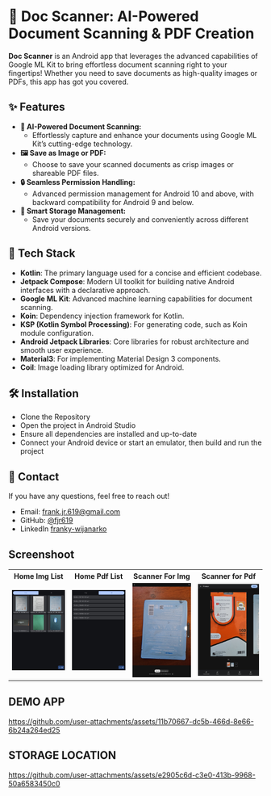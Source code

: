 # 📄 Doc Scanner: AI-Powered Document Scanning & PDF Creation

**Doc Scanner** is an Android app that leverages the advanced capabilities of Google ML Kit to bring effortless document scanning right to your fingertips! Whether you need to save documents as high-quality images or PDFs, this app has got you covered.

## ✨ Features
 - **🤖 AI-Powered Document Scanning:**
   - Effortlessly capture and enhance your documents using Google ML Kit’s cutting-edge technology.
 - **🖼️ Save as Image or PDF:**
   - Choose to save your scanned documents as crisp images or shareable PDF files.
 - **🔒 Seamless Permission Handling:**
   - Advanced permission management for Android 10 and above, with backward compatibility for Android 9 and below.
 - **📂 Smart Storage Management:**
   - Save your documents securely and conveniently across different Android versions.

## 🧩 Tech Stack
- **Kotlin**: The primary language used for a concise and efficient codebase.
- **Jetpack Compose**: Modern UI toolkit for building native Android interfaces with a declarative approach.
- **Google ML Kit**: Advanced machine learning capabilities for document scanning.
- **Koin**: Dependency injection framework for Kotlin.
- **KSP (Kotlin Symbol Processing)**: For generating code, such as Koin module configuration.
- **Android Jetpack Libraries**: Core libraries for robust architecture and smooth user experience.
- **Material3**: For implementing Material Design 3 components.
- **Coil**: Image loading library optimized for Android.

## 🛠️ Installation
- Clone the Repository
- Open the project in Android Studio
- Ensure all dependencies are installed and up-to-date
- Connect your Android device or start an emulator, then build and run the project

## 📧 Contact
If you have any questions, feel free to reach out!
- Email: frank.jr.619@gmail.com
- GitHub: [@fjr619](https://github.com/fjr619)
- LinkedIn [franky-wijanarko](https://id.linkedin.com/in/franky-wijanarko)

## Screenshoot
<table>
  <tr>
    <th>Home Img List</th>
    <th>Home Pdf List</th>
    <th>Scanner For Img</th>
        <th>Scanner for Pdf</th>
  </tr>
  <tr>
    <td><img src="media/1_home_img.jpg" height="25%"/></td>
    <td><img src="media/2_home_pdf.jpg" height="25%"/></td>
    <td><img src="media/3_scan_doc.jpg" height="25%"/></td>
    <td><img src="media/3_scan_doc_pdf.jpg" height="25%"/></td>
  </tr>
</table>



## DEMO APP
https://github.com/user-attachments/assets/11b70667-dc5b-466d-8e66-6b24a264ed25

## STORAGE LOCATION
https://github.com/user-attachments/assets/e2905c6d-c3e0-413b-9968-50a6583450c0
